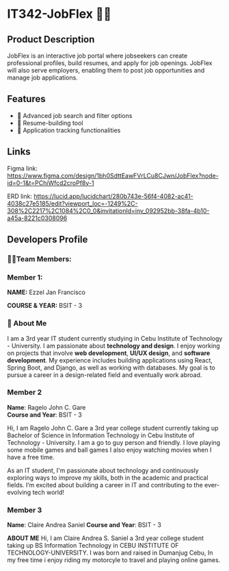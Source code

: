 # IT342-JobFlex 💼📃
## Product Description
JobFlex is an interactive job portal where jobseekers can create professional profiles, build resumes, and apply for job openings. JobFlex will also serve employers, enabling them to post job opportunities and manage job applications.
## Features
- 🔎 Advanced job search and filter options
- 📝 Resume-building tool
- 📱 Application tracking functionalities
## Links
Figma link: https://www.figma.com/design/1bh0SdttEawFVrLCu8CJwn/JobFlex?node-id=0-1&t=PChiWfcd2croPf8y-1

ERD link: https://lucid.app/lucidchart/280b743e-56f4-4082-ac41-4038c27e5185/edit?viewport_loc=-1249%2C-308%2C2217%2C1084%2C0_0&invitationId=inv_092952bb-38fa-4b10-a45a-8221c0308096
## Developers Profile
### 👨‍💻Team Members:
### Member 1:

**NAME:** Ezzel Jan Francisco

**COURSE & YEAR:** BSIT - 3

### 🍒 About Me
I am a 3rd year IT student currently studying in Cebu Institute of Technology - University. I am passionate about **technology and design**. I enjoy working on projects that involve **web development**, **UI/UX design**, and **software development**. My experience includes building applications using React, Spring Boot, and Django, as well as working with databases. My goal is to pursue a career in a design-related field and eventually work abroad.



### Member 2
 **Name**: Ragelo John C. Gare  
 **Course and Year**: BSIT - 3

Hi, I am Ragelo John C. Gare a 3rd year college student currently taking up Bachelor of Science in Information Technology in Cebu Institute of Technology - University. I am a go to guy person and friendly. I love playing some mobile games and ball games I also enjoy watching movies when I have a free time. 


As an IT student, I'm passionate about technology and continuously exploring ways to improve my skills, both in the academic and practical fields. I’m excited about building a career in IT and contributing to the ever-evolving tech world!

### Member 3
**Name**: Claire Andrea Saniel
**Course and Year**: BSIT - 3

**ABOUT ME**
Hi, I am Claire Andrea S. Saniel a 3rd year college student taking up BS Information Technology in CEBU INSTITUTE OF TECHNOLOGY-UNIVERSITY. I was born and raised in Dumanjug Cebu, In my free time i enjoy riding my motorcyle to travel and playing online games.

